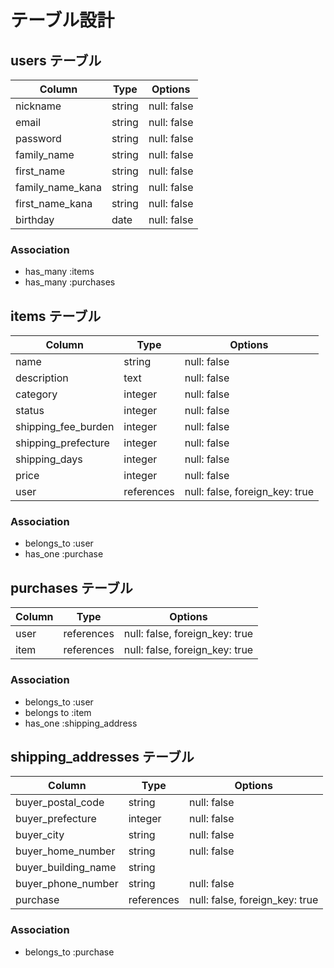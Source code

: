 # テーブル設計

## users テーブル

| Column           | Type       | Options     |
| ---------------- | ---------- | ----------- |
| nickname         | string     | null: false |
| email            | string     | null: false |
| password         | string     | null: false |
| family_name      | string     | null: false |
| first_name       | string     | null: false |
| family_name_kana | string     | null: false |
| first_name_kana  | string     | null: false |
| birthday         | date       | null: false |

### Association

- has_many :items
- has_many :purchases

## items テーブル

| Column              | Type       | Options     |
| ------------------- | ---------- | ----------- |
| name                | string     | null: false |
| description         | text       | null: false |
| category            | integer    | null: false |
| status              | integer    | null: false |
| shipping_fee_burden | integer    | null: false |
| shipping_prefecture | integer    | null: false |
| shipping_days       | integer    | null: false |
| price               | integer    | null: false |
| user                | references | null: false, foreign_key: true|

### Association

- belongs_to :user
- has_one    :purchase

## purchases テーブル

| Column | Type       | Options                        |
| ------ | ---------- | ------------------------------ |
| user   | references | null: false, foreign_key: true |
| item   | references | null: false, foreign_key: true |

### Association

- belongs_to :user
- belongs to :item
- has_one    :shipping_address

## shipping_addresses テーブル

| Column              | Type       | Options     |
| ------------------- | ---------- | ----------- |
| buyer_postal_code   | string     | null: false |
| buyer_prefecture    | integer    | null: false |
| buyer_city          | string     | null: false |
| buyer_home_number   | string     | null: false |
| buyer_building_name | string     |             |
| buyer_phone_number  | string     | null: false |
| purchase            | references | null: false, foreign_key: true |

### Association

- belongs_to :purchase